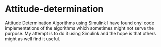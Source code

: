 # Attitude-determination
Attitude Determination Algorithms using Simulink
I have found onyl code implementations of the algorithms which sometimes might not serve the purpose. My attempt is to do it using Simulink and the hope is that others might as well find it useful.
